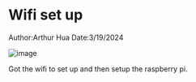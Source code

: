 # Wifi set up
Author:Arthur Hua
Date:3/19/2024

![image](https://github.com/BU-EC444/Hua-Arthur/assets/47343227/d018dc2f-d20b-4a1d-8fc5-a7c7a1d15681)

Got the wifi to set up and then setup the raspberry pi.
